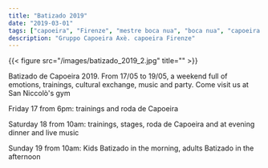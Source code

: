 ```yaml
---
title: "Batizado 2019"
date: "2019-03-01"
tags: ["capoeira", "Firenze", "mestre boca nua", "boca nua", "capoeira axè"]
description: "Gruppo Capoeira Axè. capoeira Firenze"
---
```


{{< figure src="/images/batizado_2019_2.jpg" title="" >}}

Batizado de Capoeira 2019.
From 17/05 to 19/05, a weekend full of emotions, trainings, cultural exchange, music and party. Come visit us at San Niccolò's gym

Friday 17 from 6pm: trainings and roda de Capoeira

Saturday 18 from 10am: trainings, stages, roda de Capoeira and at evening dinner and live music

Sunday 19 from 10am: Kids Batizado in the morning, adults Batizado in the afternoon
